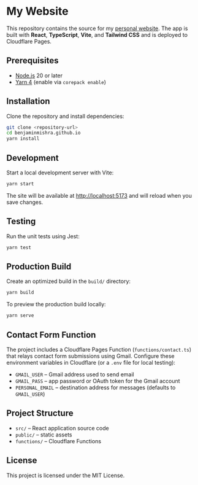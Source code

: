 # My Website

This repository contains the source for my [personal website](https://benjaminmishra.com). The app is built with **React**, **TypeScript**, **Vite**, and **Tailwind CSS** and is deployed to Cloudflare Pages.

## Prerequisites

- [Node.js](https://nodejs.org/) 20 or later
- [Yarn 4](https://yarnpkg.com/getting-started/install) (enable via `corepack enable`)

## Installation

Clone the repository and install dependencies:

```bash
git clone <repository-url>
cd benjaminmishra.github.io
yarn install
```

## Development

Start a local development server with Vite:

```bash
yarn start
```

The site will be available at [http://localhost:5173](http://localhost:5173) and will reload when you save changes.

## Testing

Run the unit tests using Jest:

```bash
yarn test
```

## Production Build

Create an optimized build in the `build/` directory:

```bash
yarn build
```

To preview the production build locally:

```bash
yarn serve
```

## Contact Form Function

The project includes a Cloudflare Pages Function (`functions/contact.ts`) that relays contact form submissions using Gmail. Configure these environment variables in Cloudflare (or a `.env` file for local testing):

- `GMAIL_USER` – Gmail address used to send email
- `GMAIL_PASS` – app password or OAuth token for the Gmail account
- `PERSONAL_EMAIL` – destination address for messages (defaults to `GMAIL_USER`)

## Project Structure

- `src/` – React application source code
- `public/` – static assets
- `functions/` – Cloudflare Functions

## License

This project is licensed under the MIT License.

